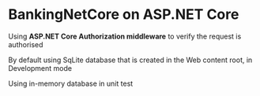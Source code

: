 # BankingNetCore on ASP.NET Core

Using **ASP.NET Core Authorization middleware** to verify the request is authorised

By default using SqLite database that is created in the Web content root, in Development mode

Using in-memory database in unit test
